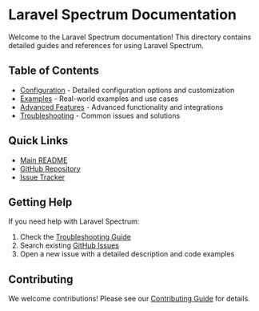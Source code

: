 # Laravel Spectrum Documentation

Welcome to the Laravel Spectrum documentation! This directory contains detailed guides and references for using Laravel Spectrum.

## Table of Contents

- [Configuration](./configuration.md) - Detailed configuration options and customization
- [Examples](./examples.md) - Real-world examples and use cases
- [Advanced Features](./advanced-features.md) - Advanced functionality and integrations
- [Troubleshooting](./troubleshooting.md) - Common issues and solutions

## Quick Links

- [Main README](../README.md)
- [GitHub Repository](https://github.com/wadakatu/laravel-spectrum)
- [Issue Tracker](https://github.com/wadakatu/laravel-spectrum/issues)

## Getting Help

If you need help with Laravel Spectrum:

1. Check the [Troubleshooting Guide](./troubleshooting.md)
2. Search existing [GitHub Issues](https://github.com/wadakatu/laravel-spectrum/issues)
3. Open a new issue with a detailed description and code examples

## Contributing

We welcome contributions! Please see our [Contributing Guide](../CONTRIBUTING.md) for details.